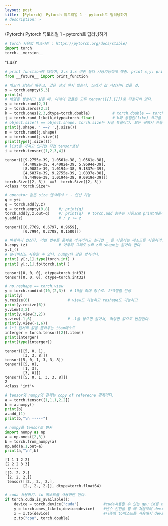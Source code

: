```yaml
---
layout: post
title: 【Pytorch】 Pytorch 튜토리얼 1 - pytorch로 딥러닝하기
# description: > 
---
```


(Pytorch) Pytorch 튜토리얼 1 - pytorch로 딥러닝하기

```python
# torch 사용법 백과사전 : https://pytorch.org/docs/stable/
import torch
torch.__version__
```

'1.4.0'




```python
# print function에 대하여, 2.x 3.x 버전 둘다 사용가능하게 해줌. print x,y; print(x,y)
from __future__ import print_function 
```


```python
# 메모리 할당만 해주고, 값은 정의 하지 않는다. 쓰레기 값 저장되어 있을 것.
x = torch.empty(5,3)
print(x)
# 배열을 생성하고 싶을 때. 아래의 값들은 모두 tensor([[],[]])로 저장되어 있다. 
y = torch.rand(2,3)
z = torch.zeros(2,3)
k = torch.ones(2,3,dtype=torch.double)          # torch.double == torch.float64
j = torch.rand_like(k,dtype=torch.float)        # k와 동일한(like) 크기를 가지는 rand tensor를 만든다
# object.size() == object.shape. torch.size는 사실 튜플이다. 모든 곳에서 튜플처럼 이용할 수 있다. 
print(j.shape, ' ==? ',j.size())
n = torch.rand(j.shape) 
m = torch.rand(j.size())
print(type(j.size()))
# list를 가지고 있다면 직접 tensor생성
i = torch.tensor([1,2,3,4])
```

    tensor([[9.2755e-39, 1.0561e-38, 1.0561e-38],
            [4.4082e-39, 4.4082e-39, 5.9694e-39],
            [8.9082e-39, 1.0194e-38, 9.1837e-39],
            [4.6837e-39, 9.2755e-39, 1.0837e-38],
            [8.4490e-39, 1.0194e-38, 9.0919e-39]])
    torch.Size([2, 3])  ==?  torch.Size([2, 3])
    <class 'torch.Size'>
    


```python
# operator 같은 size 텐서에서 + - 연산 가능
q = y+z 
q = torch.add(y,z)
q = torch.empty(9,8)    #; print(q)
torch.add(y,z,out=q)    #; print(q)  # torch.add 함수는 자동으로 print해준다.
y.add(z)                # ; y += z 
```




    tensor([[0.7769, 0.6797, 0.9659],
            [0.7994, 0.2708, 0.1580]])




```python
# 바꿔치기 연산자. 어떤 변수를 통체로 바꿔버리고 싶다면 _ 를 사용하는 메소드를 사용하라.
k.copy_(z)              # 아무리 그래도 y와 z의 shape는 같아야 한다.
y.t_()
# 슬라이싱도 사용할 수 있다. numpy와 같은 방식이다.
print( y[:,1].type(torch.int) )
print( y[:,1].to(torch.int) )
```

    tensor([0, 0, 0], dtype=torch.int32)
    tensor([0, 0, 0], dtype=torch.int32)
    


```python
# np.reshape == torch.view
y = torch.randint(10,(2,3))  # 10을 최대 정수로. 2*3행렬 탄생
print(y)
y.resize(6)                 # view도 가능하고 reshape도 가능하고
print(y.resize(6))
y.view(3,2)
print(y.view(3,2))
y.view(-1,6)                # -1을 넣으면 알아서, 적당한 값으로 변환된다.
print(y.view(-1,6))
# 1*1 텐서의 값을 뽑아주는 item메소드
interger = torch.tensor([2]).item()  
print(interger)
print(type(interger))
```

    tensor([[5, 0, 1],
            [3, 3, 8]])
    tensor([5, 0, 1, 3, 3, 8])
    tensor([[5, 0],
            [1, 3],
            [3, 8]])
    tensor([[5, 0, 1, 3, 3, 8]])
    2
    <class 'int'>
    


```python
# tensor와 numpy의 관계는 copy of referecne 관계이다.
a = torch.tensor([1,1,1,2,2])
b = a.numpy()
print(b)
a.add_(1)
print(b,"\n -----")

# numpy를 tensor로 변환
import numpy as np
a = np.ones([2,3])
b = torch.from_numpy(a)
np.add(a,1,out=a)
print(a,"\n",b)
```

    [1 1 1 2 2]
    [2 2 2 3 3] 
     -----
    [[2. 2. 2.]
     [2. 2. 2.]] 
     tensor([[2., 2., 2.],
            [2., 2., 2.]], dtype=torch.float64)
    


```python
# cuda 사용하기. to 메소드를 사용하면 된다.
if torch.cuda.is_available():
    device = torch.device("cuda")           #cuda사용할 수 있는 gpu id를 device라는 것
    y = torch.ones_like(x,device=device)    #변수 선언을 할 때 처음부터 device를 지정해도 되고, 
    x = x.to(device)                        #나중에 to메소드를 사용해서 device를 지정해도 된다. 
    z.to("cpu", torch.double)

```


```python

```
